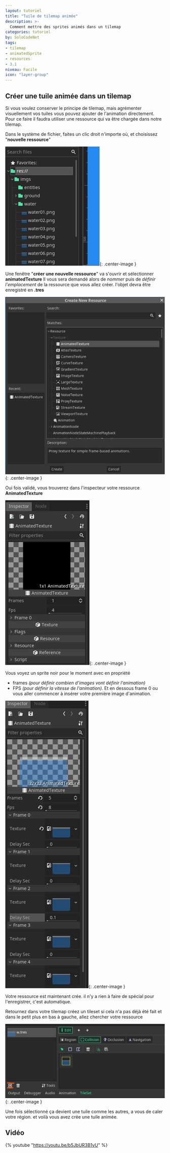 ```yaml
---
layout: tutoriel
title: "Tuile de tilemap animée"
description: >-
  Comment mettre des sprites animés dans un tilemap
categories: tutoriel
by: SoloCodeNet
tags:
- tilemap
- animatedSprite
- resources
- 3.1
niveau: Facile
icon: "layer-group"
---
```


## Créer une tuile animée dans un tilemap
Si vous voulez conserver le principe de tilemap, mais agrémenter visuellement vos tuiles vous pouvez ajouter de l'animation directement. Pour ce faire il faudra utiliser une ressource qui va être chargée dans notre tilemap. 

Dans le système de fichier, faites un clic droit n'importe où, et choisissez "**nouvelle ressource**"

![creation de ressource](/assets/img/tutoriel/2019-12-13-tutoriel-ressources.gif){: .center-image }

Une fenêtre "**créer une nouvelle ressource**" va s'ouvrir et sélectionner **animatedTexture**
Il vous sera demandé alors de *nommer* puis de *définir l'emplacement* de la ressource que vous allez créer. l'objet devra être enregistré en **.tres**

![AnimatedTexture](/assets/img/tutoriel/2019-12-13-tutoriel-create_new.png){: .center-image }

Oui fois validé, vous trouverez dans l'inspecteur votre ressource **AnimatedTexture**

![AnimatedTexture_create](/assets/img/tutoriel/2019-12-13-tutoriel-inspector.png){: .center-image }

Vous voyez un sprite noir pour le moment avec en propriété 
 - frames *(pour définir combien d'images vont définir l'animation)*
 - FPS *(pour définir la vitesse de l'animation).*
Et en dessous frame 0 ou vous aller commencer à insérer votre première image d'animation.

![AnimatedTexture_working](/assets/img/tutoriel/2019-12-13-tutoriel-anim.gif){: .center-image }

Votre ressource est maintenant crée. il n'y a rien à faire de spécial pour l'enregistrer, c'est automatique.

Retournez dans votre tilemap créez un tileset si cela n'a pas déjà été fait et dans le petit plus en bas à gauche, allez chercher votre ressource 

![add_animatedTexture](/assets/img/tutoriel/2019-12-13-tutoriel-plus.png){: .center-image }

Une fois sélectionné ça devient une tuile comme les autres, a vous de caler votre région. et voilà vous avez crée une tuile animée. 

## Vidéo
{% youtube "https://youtu.be/b5JbUR3B1vU" %}